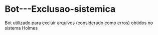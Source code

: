 # Bot---Exclusao-sistemica
Bot utilizado para excluir arquivos (considerado como erros) obtidos no sistema Holmes
